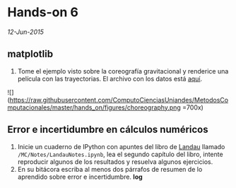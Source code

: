 # Hands-on 6
*12-Jun-2015*


## matplotlib

1. Tome el ejemplo visto sobre la coreografía gravitacional y renderice una película con las trayectorias. El archivo con los datos está [aquí](https://raw.githubusercontent.com/ComputoCienciasUniandes/MetodosComputacionalesDatos/master/hands_on/coreo.csv).

![](https://raw.githubusercontent.com/ComputoCienciasUniandes/MetodosComputacionales/master/hands_on/figures/choreography.png =700x)

## Error e incertidumbre en cálculos numéricos

1. Inicie un cuaderno de IPython con apuntes del libro de [Landau](http://www.compadre.org/psrc/items/detail.cfm?ID=11578) llamado `/MC/Notes/LandauNotes.ipynb`, lea el segundo capítulo del libro, intente reproducir algunos de los resultados y resuelva algunos ejercicios.
2. En su bitácora escriba al menos dos párrafos de resumen de lo aprendido sobre error e incertidumbre. **log**
